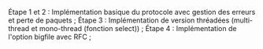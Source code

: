 Étape 1 et 2 : Implémentation basique du protocole avec gestion des erreurs et perte de paquets ;
Étape 3 : Implémentation de version thréadées (multi-thread et mono-thread (fonction select)) ;
Étape 4 : Implémentation de l'option bigfile avec RFC ;
